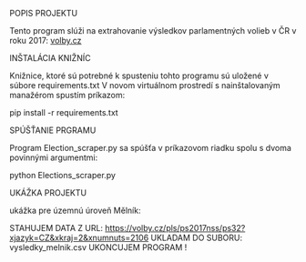 POPIS PROJEKTU

Tento program slúži na extrahovanie výsledkov parlamentných volieb v ČR v roku 2017:
[volby.cz](https://volby.cz/pls/ps2017nss/ps3?xjazyk=CZ)


INŠTALÁCIA KNIŽNÍC

Knižnice, ktoré sú potrebné k spusteniu tohto programu sú uložené v súbore requirements.txt
V novom virtuálnom prostredí s nainštalovaným manažérom spustím príkazom:

pip install -r requirements.txt

SPÚŠŤANIE PRGRAMU

Program Election_scraper.py sa spúšťa v príkazovom riadku spolu s dvoma povinnými argumentmi:

python Elections_scraper.py <odkaz-na-uzemny-celok> <nazov-vysledneho-suboru>

UKÁŽKA PROJEKTU

ukážka pre územnú úroveň Mělník:

STAHUJEM DATA Z URL: https://volby.cz/pls/ps2017nss/ps32?xjazyk=CZ&xkraj=2&xnumnuts=2106
UKLADAM DO SUBORU: vysledky_melnik.csv
UKONCUJEM PROGRAM !

